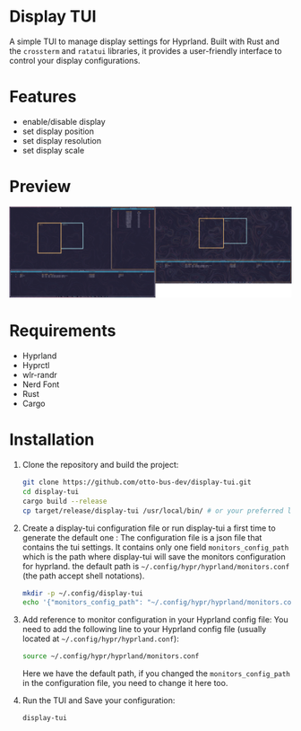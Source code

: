 # Display TUI

A simple TUI to manage display settings for Hyprland.
Built with Rust and the `crossterm` and `ratatui` libraries, it provides a user-friendly interface to control your display configurations.

# Features

- enable/disable display
- set display position
- set display resolution
- set display scale

# Preview

![Preview of Display TUI](/assets/preview.png)

# Requirements

- Hyprland
- Hyprctl
- wlr-randr
- Nerd Font
- Rust
- Cargo

# Installation

1. Clone the repository and build the project:
   ```bash
   git clone https://github.com/otto-bus-dev/display-tui.git
   cd display-tui
   cargo build --release
   cp target/release/display-tui /usr/local/bin/ # or your preferred location
   ```
2. Create a display-tui configuration file or run display-tui a first time to generate the default one :
   The configuration file is a json file that contains the tui settings.
   It contains only one field `monitors_config_path` which is the path where display-tui will save the monitors configuration for hyprland.
   the default path is `~/.config/hypr/hyprland/monitors.conf` (the path accept shell notations).

   ```bash
   mkdir -p ~/.config/display-tui
   echo '{"monitors_config_path": "~/.config/hypr/hyprland/monitors.conf"}' > ~/.config/display-tui/config.json
   ```

3. Add reference to monitor configuration in your Hyprland config file:
   You need to add the following line to your Hyprland config file (usually located at `~/.config/hypr/hyprland.conf`):

   ```bash
   source ~/.config/hypr/hyprland/monitors.conf
   ```

   Here we have the default path, if you changed the `monitors_config_path` in the configuration file, you need to change it here too.

4. Run the TUI and Save your configuration:
   ```bash
   display-tui
   ```
